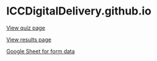 # ICCDigitalDelivery.github.io

[View quiz page](https://iccdigitaldelivery.github.io/plane.html)

[View results page](https://iccdigitaldelivery.github.io/results.html)


[Google Sheet for form data](https://docs.google.com/spreadsheets/d/1TOikqYtxjv_R1wcFjXv8zlXImJk7a0eaDCa8Mhfw0gQ/edit?usp=sharing)